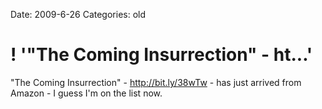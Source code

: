 Date: 2009-6-26
Categories: old

# ! '"The Coming Insurrection" - ht...'

"The Coming Insurrection" - <a href="http://bit.ly/38wTw" rel="nofollow">http://bit.ly/38wTw</a>  - has just arrived from Amazon - I guess I'm on the list now.

